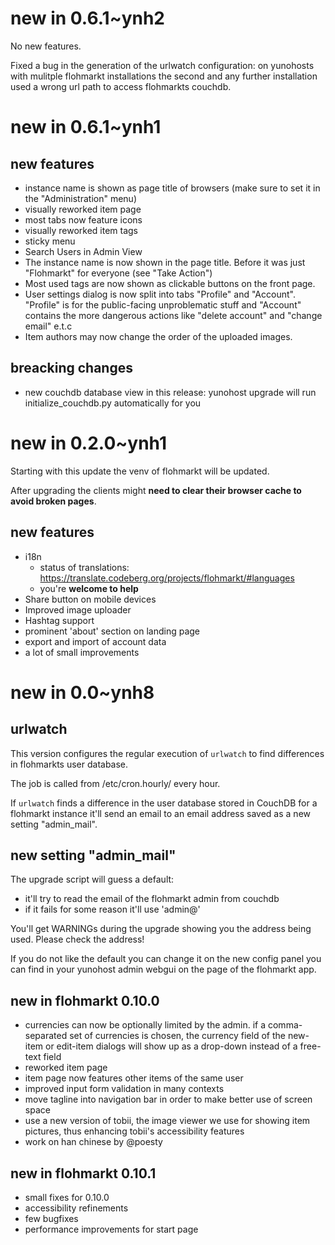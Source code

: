 # new in 0.6.1~ynh2

No new features.

Fixed a bug in the generation of the urlwatch configuration: on yunohosts with mulitple flohmarkt installations the second and any further installation used a wrong url path to access flohmarkts couchdb.

# new in 0.6.1~ynh1

## new features

* instance name is shown as page title of browsers (make sure to set it in the "Administration" menu)
* visually reworked item page
* most tabs now feature icons
* visually reworked item tags
* sticky menu
* Search Users in Admin View
* The instance name is now shown in the page title. Before it was just "Flohmarkt" for everyone (see "Take Action")
* Most used tags are now shown as clickable buttons on the front page.
* User settings dialog is now split into tabs "Profile" and "Account". "Profile" is for the public-facing unproblematic stuff and "Account" contains the more dangerous actions like "delete account" and "change email" e.t.c
* Item authors may now change the order of the uploaded images.

## breacking changes
* new couchdb database view in this release: yunohost upgrade will run initialize_couchdb.py automatically for you

# new in 0.2.0~ynh1

Starting with this update the venv of flohmarkt will be updated.

After upgrading the clients might **need to clear their browser cache to avoid broken pages**.

## new features

* i18n
  * status of translations: https://translate.codeberg.org/projects/flohmarkt/#languages
  * you're **welcome to help**
* Share button on mobile devices
* Improved image uploader
* Hashtag support
* prominent 'about' section on landing page
* export and import of account data
* a lot of small improvements

# new in 0.0~ynh8

## urlwatch

This version configures the regular execution of `urlwatch` to find differences in flohmarkts user database.

The job is called from /etc/cron.hourly/ every hour.

If `urlwatch` finds a difference in the user database stored in CouchDB for a flohmarkt instance it'll send an email to an email address saved as a new setting "admin_mail".

## new setting "admin_mail"

The upgrade script will guess a default:

* it'll try to read the email of the flohmarkt admin from couchdb
* if it fails for some reason it'll use 'admin@<your main domain>'

You'll get WARNINGs during the upgrade showing you the address being used. Please check the address!

If you do not like the default you can change it on the new config panel you can find in your yunohost admin webgui on the page of the flohmarkt app.

## new in flohmarkt 0.10.0

* currencies can now be optionally limited by the admin. if a comma-separated set of currencies is chosen, the currency field of the new-item or edit-item dialogs will show up as a drop-down instead of a free-text field
* reworked item page
* item page now features other items of the same user
* improved input form validation in many contexts
* move tagline into navigation bar in order to make better use of screen space
* use a new version of tobii, the image viewer we use for showing item pictures, thus enhancing tobii's accessibility features
* work on han chinese by @poesty

## new in flohmarkt 0.10.1

* small fixes for 0.10.0
* accessibility refinements
* few bugfixes
* performance improvements for start page
